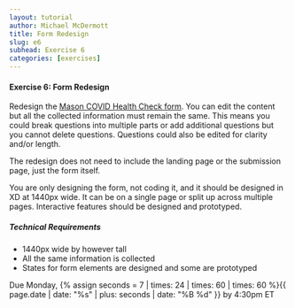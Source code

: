 ```yaml
---
layout: tutorial
author: Michael McDermott
title: Form Redesign
slug: e6
subhead: Exercise 6
categories: [exercises]
---
```

#### Exercise 6: Form Redesign
Redesign the [Mason COVID Health Check form](https://itsapps2.gmu.edu/symptom/Assessments). You can edit the content but  all the collected information must remain the same. This means you could break questions into multiple parts or add additional questions but you cannot delete questions. Questions could also be edited for clarity and/or length.

The redesign does not need to include the landing page or the submission page, just the form itself.

You are only designing the form, not coding it, and it should be designed in XD at 1440px wide. It can be on a single page or split up across multiple pages. Interactive features should be designed and prototyped.

##### Technical Requirements
* 1440px wide by however tall
* All the same information is collected
* States for form elements are designed and some are prototyped

<span class="due">Due Monday, {% assign seconds = 7 | times: 24 | times: 60 | times: 60 %}{{ page.date | date: "%s" | plus: seconds | date: "%B %d" }} by 4:30pm ET</span>
